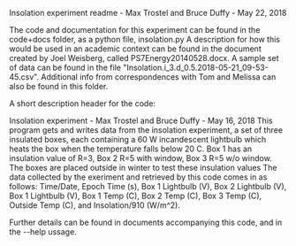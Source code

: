 Insolation experiment readme - Max Trostel and Bruce Duffy - May 22, 2018

The code and documentation for this experiment can be found in the code+docs folder, as a python file, insolation.py
A description for how this would be used in an academic context can be found in the document created by Joel Weisberg,
called PS7Energy20140528.docx. A sample set of data can be found in the file "Insolation.i_3.d_0.5.2018-05-21_09-53-45.csv".
Additional info from correspondences with Tom and Melissa can also be found in this folder.


A short description header for the code:

Insolation experiment - Max Trostel and Bruce Duffy - May 16, 2018
This program gets and writes data from the  insolation experiment, a set of three insulated boxes, each
containing a 60 W incandescent lightbulb which heats the box when the temperature falls below
20 C. Box 1 has an insulation value of R=3, Box 2 R=5 with window, Box 3 R=5
w/o window. The boxes are placed outside in winter to test these insulation
values The data collected by the exeriment and retrieved by this code comes
in as follows:
Time/Date, Epoch Time (s), Box 1 Lightbulb (V), Box 2 Lightbulb (V), Box
1 Lightbulb (V), Box 1 Temp (C), Box 2 Temp (C), Box 3 Temp (C), Outside Temp
(C), and Insolation/910 (W/m^2).

Further details can be found in documents accompanying this code, and in the
--help ussage.

